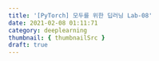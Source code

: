 ```yaml
---
title: '[PyTorch] 모두를 위한 딥러닝 Lab-08'
date: 2021-02-08 01:11:71
category: deeplearning
thumbnail: { thumbnailSrc }
draft: true
---
```


